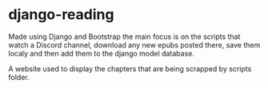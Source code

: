 # django-reading

Made using Django and Bootstrap the main focus is on the scripts that watch a Discord channel, download any new epubs posted there, save them localy and then add them to the django model database.

A website used to display the chapters that are being scrapped by scripts folder.